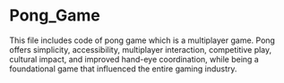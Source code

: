 # Pong_Game
This file includes code of pong game which is a multiplayer game. Pong offers simplicity, accessibility, multiplayer interaction, competitive play, cultural impact, and improved hand-eye coordination, while being a foundational game that influenced the entire gaming industry.

